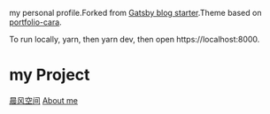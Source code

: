 my personal profile.Forked from [Gatsby blog starter](https://github.com/gatsbyjs/gatsby-starter-blog).Theme based on [portfolio-cara](https://github.com/LekoArts/gatsby-starter-portfolio-cara).

To run locally, yarn, then yarn dev, then open https://localhost:8000.

# my Project
[晨风空间](https://wccmw.xyz/FE_note)
[About me](https://wccmw.xyz)